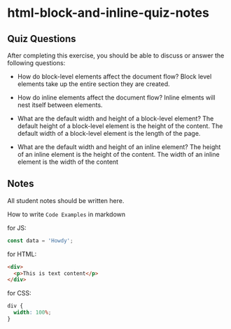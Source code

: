 # html-block-and-inline-quiz-notes

## Quiz Questions

After completing this exercise, you should be able to discuss or answer the following questions:

- How do block-level elements affect the document flow?
  Block level elements take up the entire section they are created.

- How do inline elements affect the document flow?
  Inline elments will nest itself between elements.

- What are the default width and height of a block-level element?
  The default height of a block-level element is the height of the content. The default width of a block-level element is the length of the page.

- What are the default width and height of an inline element?
  The height of an inline element is the height of the content. The width of an inline element is the width of the content

## Notes

All student notes should be written here.

How to write `Code Examples` in markdown

for JS:

```javascript
const data = 'Howdy';
```

for HTML:

```html
<div>
  <p>This is text content</p>
</div>
```

for CSS:

```css
div {
  width: 100%;
}
```
